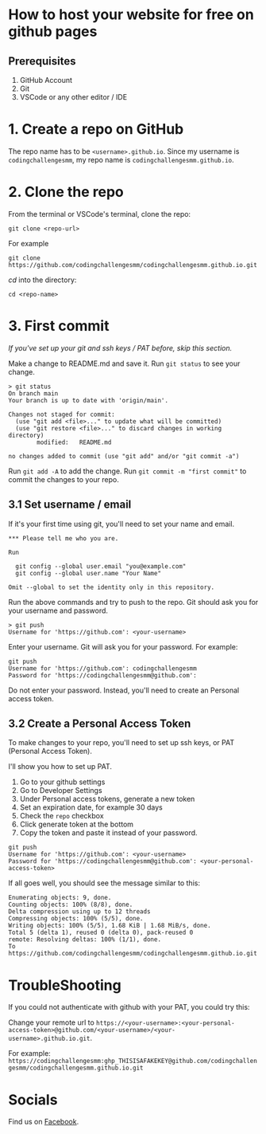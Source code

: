 # How to host your website for free on github pages

## Prerequisites

1. GitHub Account
2. Git
3. VSCode or any other editor / IDE

# 1. Create a repo on GitHub

The repo name has to be `<username>.github.io`. Since my username is `codingchallengesmm`, my repo name is `codingchallengesmm.github.io`.


# 2. Clone the repo

From the terminal or VSCode's terminal, clone the repo:

`git clone <repo-url>`

For example

`git clone https://github.com/codingchallengesmm/codingchallengesmm.github.io.git`

*cd* into the directory:

`cd <repo-name>`

# 3. First commit

*If you've set up your git and ssh keys / PAT before, skip this section.*

Make a change to README.md and save it. Run `git status` to see your change.
```
> git status
On branch main
Your branch is up to date with 'origin/main'.

Changes not staged for commit:
  (use "git add <file>..." to update what will be committed)
  (use "git restore <file>..." to discard changes in working directory)
        modified:   README.md

no changes added to commit (use "git add" and/or "git commit -a")
```

Run `git add -A` to add the change.
Run `git commit -m "first commit"` to commit the changes to your repo.

## 3.1 Set username / email
If it's your first time using git, you'll need to set your name and email.

```
*** Please tell me who you are.

Run

  git config --global user.email "you@example.com"
  git config --global user.name "Your Name"

Omit --global to set the identity only in this repository.
```

Run the above commands and try to push to the repo. Git should ask you for your username and password.

```
> git push
Username for 'https://github.com': <your-username>
```

Enter your username. Git will ask you for your password. For example:

```
git push
Username for 'https://github.com': codingchallengesmm
Password for 'https://codingchallengesmm@github.com':
```

Do not enter your password. Instead, you'll need to create an Personal access token.

## 3.2 Create a Personal Access Token

To make changes to your repo, you'll need to set up ssh keys, or PAT (Personal Access Token).

I'll show you how to set up PAT.
1. Go to your github settings
2. Go to Developer Settings
3. Under Personal access tokens, generate a new token
4. Set an expiration date, for example 30 days
5. Check the `repo` checkbox
6. Click generate token at the bottom
7. Copy the token and paste it instead of your password.

```
git push
Username for 'https://github.com': <your-username>
Password for 'https://codingchallengesmm@github.com': <your-personal-access-token>
```

If all goes well, you should see the message similar to this:

```
Enumerating objects: 9, done.
Counting objects: 100% (8/8), done.
Delta compression using up to 12 threads
Compressing objects: 100% (5/5), done.
Writing objects: 100% (5/5), 1.68 KiB | 1.68 MiB/s, done.
Total 5 (delta 1), reused 0 (delta 0), pack-reused 0
remote: Resolving deltas: 100% (1/1), done.
To https://github.com/codingchallengesmm/codingchallengesmm.github.io.git
```

# TroubleShooting

If you could not authenticate with github with your PAT, you could try this:

Change your remote url to `https://<your-username>:<your-personal-access-token>@github.com/<your-username>/<your-username>.github.io.git`.

For example: `https://codingchallengesmm:ghp_THISISAFAKEKEY@github.com/codingchallengesmm/codingchallengesmm.github.io.git`

# Socials

Find us on [Facebook](https://fb.me/codingchallengesmm).
